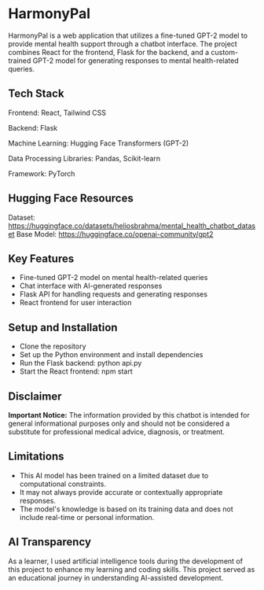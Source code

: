 # HarmonyPal
HarmonyPal is a web application that utilizes a fine-tuned GPT-2 model to provide mental health support through a chatbot interface. The project combines React for the frontend, Flask for the backend, and a custom-trained GPT-2 model for generating responses to mental health-related queries.

## Tech Stack
Frontend: React, Tailwind CSS

Backend: Flask

Machine Learning: Hugging Face Transformers (GPT-2)

Data Processing Libraries: Pandas, Scikit-learn

Framework: PyTorch

## Hugging Face Resources
Dataset: https://huggingface.co/datasets/heliosbrahma/mental_health_chatbot_dataset
Base Model: https://huggingface.co/openai-community/gpt2

## Key Features
- Fine-tuned GPT-2 model on mental health-related queries
- Chat interface with AI-generated responses
- Flask API for handling requests and generating responses
- React frontend for user interaction

## Setup and Installation
- Clone the repository
- Set up the Python environment and install dependencies
- Run the Flask backend: python api.py
- Start the React frontend: npm start

## Disclaimer
**Important Notice:** The information provided by this chatbot is intended for general informational purposes only and should not be considered a substitute for professional medical advice, diagnosis, or treatment. 

## Limitations
- This AI model has been trained on a limited dataset due to computational constraints.
- It may not always provide accurate or contextually appropriate responses.
- The model's knowledge is based on its training data and does not include real-time or personal information.

## AI Transparency
As a learner, I used artificial intelligence tools during the development of this project to enhance my learning and coding skills. This project served as an educational journey in understanding AI-assisted development.
